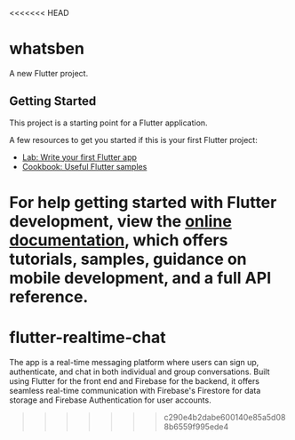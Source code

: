 <<<<<<< HEAD
# whatsben

A new Flutter project.

## Getting Started

This project is a starting point for a Flutter application.

A few resources to get you started if this is your first Flutter project:

- [Lab: Write your first Flutter app](https://docs.flutter.dev/get-started/codelab)
- [Cookbook: Useful Flutter samples](https://docs.flutter.dev/cookbook)

For help getting started with Flutter development, view the
[online documentation](https://docs.flutter.dev/), which offers tutorials,
samples, guidance on mobile development, and a full API reference.
=======
# flutter-realtime-chat
The app is a real-time messaging platform where users can sign up, authenticate, and chat in both individual and group conversations. Built using Flutter for the front end and Firebase for the backend, it offers seamless real-time communication with Firebase's Firestore for data storage and Firebase Authentication for user accounts.
>>>>>>> c290e4b2dabe600140e85a5d088b6559f995ede4

